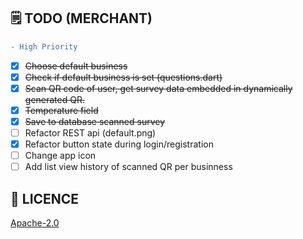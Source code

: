 ## 🗒️ TODO (MERCHANT)

```diff
- High Priority
```

- [X] <s>Choose default business</s>
- [X] <s>Check if default business is set (questions.dart)</s>
- [X] <s>Scan QR code of user, get survey data embedded in dynamically generated QR.</s>
- [X] <s>Temperature field</s>
- [x] <s>Save to database scanned survey</s>
- [ ] Refactor REST api (default.png)
- [X] Refactor button state during login/registration
- [ ] Change app icon
- [ ] Add list view history of scanned QR per businness

## 🔖 LICENCE
[Apache-2.0](https://github.com/isaacdarcilla/flutter_merchants/blob/master/LICENSE)
